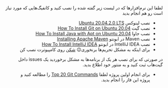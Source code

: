 <div dir="rtl" align='right'>

لطفا این نرم‌افزارها که در لیست زیر گفته شده را نصب کنید و کانفیگ‌هایی که مورد نیاز است رو هم انجام بدید

- نصب لینوکس [Ubuntu 20.04.2.0 LTS](https://www.linuxtechi.com/ubuntu-20-04-lts-installation-steps-screenshots/)
- نصب گیت [How To Install Git on Ubuntu 20.04](https://www.digitalocean.com/community/tutorials/how-to-install-git-on-ubuntu-20-04)
- نصب جاوا [How To Install Java with Apt on Ubuntu 20.04](https://www.digitalocean.com/community/tutorials/how-to-install-java-with-apt-on-ubuntu-20-04)
- نصب Maven در ابونتو [Installing Apache Maven](https://maven.apache.org/install.html)
- نصب IntelliJ IDEA در ابونتو [How To Install IntelliJ IDEA](https://soft98.ir/software/programming/14987-%D8%A7%DB%8C%D9%86%D8%AA%D9%84%DB%8C%D8%AC-%D8%A2%DB%8C%D8%AF%DB%8C%D8%A7.html)
- برای اینکه به مشکل تحریم‌ها برنخوری:wink: [شکن](https://shecan.ir/) روی کامپیوترت نصب کن
 

 در صورتی که برای نصب هر یک از برنامه‌ها به مشکل برخوردید یک issues داخل گیت‌هاب ثبت کنید و به منتور خود اطلاع بدید. 

 - برای انجام اولین پروژه لطفا [Top 20 Git Commands](https://dzone.com/articles/top-20-git-commands-with-examples) را مطالعه کنید و پروژه این فاز را انجام بدید.
</div>
